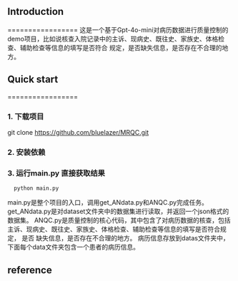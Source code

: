 ## Introduction
=================
这是一个基于Gpt-4o-mini对病历数据进行质量控制的demo项目，比如说核查入院记录中的主诉、现病史、既往史、家族史、体格检查、辅助检查等信息的填写是否符合 规定，是否缺失信息，是否存在不合理的地方。

## Quick start
=================
### 1. 下载项目
git clone https://github.com/bluelazer/MRQC.git

### 2. 安装依赖

### 3. 运行main.py 直接获取结果
      python main.py

main.py是整个项目的入口，调用get_ANdata.py和ANQC.py完成任务。
get_ANdata.py是对dataset文件夹中的数据集进行读取，并返回一个json格式的数据集。
ANQC.py是质量控制的核心代码，其中包含了对病历数据的核查，包括主诉、现病史、既往史、家族史、体格检查、辅助检查等信息的填写是否符合规定， 是否
缺失信息，是否存在不合理的地方。
病历信息存放到datas文件夹中，下面每个data文件夹包含一个患者的病历信息。


## reference
